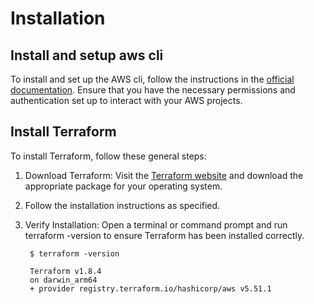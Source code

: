 # Installation

## Install and setup aws cli

To install and set up the AWS cli, follow the instructions in the [official documentation](https://aws.amazon.com/cli/). Ensure that you have the necessary permissions and authentication set up to interact with your AWS projects.

## Install Terraform

To install Terraform, follow these general steps:

1. Download Terraform: Visit the [Terraform website](https://developer.hashicorp.com/terraform/install) and download the appropriate package for your operating system.
2. Follow the installation instructions as specified.
3. Verify Installation: Open a terminal or command prompt and run terraform -version to ensure Terraform has been installed correctly.

        $ terraform -version

        Terraform v1.8.4
        on darwin_arm64
        + provider registry.terraform.io/hashicorp/aws v5.51.1
